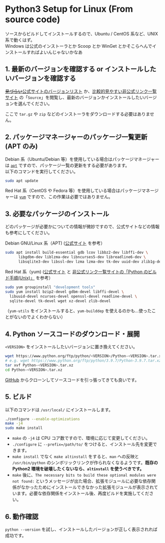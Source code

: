 # Python3 Setup for Linux (From source code)

ソースからビルドしてインストールするので、Ubuntu / CentOS 系など、UNIX 系で動くはず。  
Windows は公式のインストーラとか Scoop とか WinGet とかそこらへんでインストールすればよいんじゃないかなあ

## 1. 最新のバージョンを確認する or インストールしたいバージョンを確認する

[~~見づらい~~公式サイトのバージョンリスト](https://www.python.org/downloads/source/) か、[比較的見やすい非公式リンク一覧サイト](https://pythonlinks.python.jp) の「`Source`」を閲覧し、最新のバージョンかインストールしたいバージョンを選んでください。

ここで `tar.gz` や `zip` などのインストーラをダウンロードする必要はありません。

## 2. パッケージマネージャーのパッケージ一覧更新 (APT のみ)

Debian 系（Ubuntu/Debian 等）を使用している場合はパッケージマネージャーは [`apt`](https://ja.wikipedia.org/wiki/APT) ですので、パッケージ一覧の更新をする必要があります。  
以下のコマンドを実行してください。

```bash
sudo apt update
```

Red Hat 系（CentOS や Fedora 等）を使用している場合はパッケージマネージャーは [`yum`](https://ja.wikipedia.org/wiki/Yellowdog_Updater_Modified) ですので、この作業は必要ではありません。

## 3. 必要なパッケージのインストール

どのパッケージが必要かについての情報が微妙ですので、公式サイトなどの情報も参考にしてください。

Debian GNU/Linux 系（APT) ([公式サイト](https://devguide.python.org/setup/#install-dependencies) を参考）

```bash
sudo apt install build-essential gdb lcov libbz2-dev libffi-dev \
      libgdbm-dev liblzma-dev libncurses5-dev libreadline6-dev \
      libsqlite3-dev libssl-dev lzma lzma-dev tk-dev uuid-dev zlib1g-dev
```

Red Hat 系（yum) ([公式サイト](https://devguide.python.org/setup/#install-dependencies) と [非公式リンク一覧サイトの「Python のビルド手順(Unix)」](https://pythonlinks.python.jp/) を参考）

```bash
sudo yum groupinstall "development tools"
sudo yum install bzip2-devel gdbm-devel libffi-devel \
  libuuid-devel ncurses-devel openssl-devel readline-devel \
  sqlite-devel tk-devel wget xz-devel zlib-devel
```

（`yum-utils` をインストールすると、`yum-builddep` を使えるのかも…使ったことがないのでよくわからない）

## 4. Python ソースコードのダウンロード・展開

`<VERSION>` をインストールしたいバージョンに置き換えてください。

```bash
wget https://www.python.org/ftp/python/<VERSION>/Python-<VERSION>.tar.xz
# e.g. wget https://www.python.org/ftp/python/3.9.7/Python-3.9.7.tar.xz
tar xvf Python-<VERSION>.tar.xz
cd Python-<VERSION>.tar.xz
```

[GitHub](https://github.com/python/cpython) からクローンしてソースコードを引っ張ってきても良いです。

## 5. ビルド

以下のコマンドは `/usr/local/` にインストールします。

```bash
./configure --enable-optimizations
make -j4
sudo make install
```

- `make` の `-j4` は CPU コア数ですので、環境に応じて変更してください。
- `./configure` に `--prefix=/path/to/` をつけると、インストール先を変更できます。
- `make install` でなく `make altinstall` をすると、`man` への反映と `/usr/bin/python` のシンボリックリンクが作られなくなるようです。**既存の Python2 環境を破壊したくないなら、`altinstall` を使うべきです。**
- `make` 後に、`The necessary bits to build these optional modules were not found:` というメッセージが出た場合、拡張モジュールに必要な依存関係がなかったためにインストールできなかった拡張モジュールが表示されています。必要な依存関係をインストール後、再度ビルドを実施してください。

## 6. 動作確認

`python --version` を試し、インストールしたバージョンが正しく表示されれば成功です。
